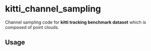 # kitti_channel_sampling

Channel sampling code for **kitti tracking benchmark dataset** which is composed of point clouds.

## Usage


<!-- [[Paper]](paper_address) -->

<!-- ## Overview
`RSMix` generates the virtual sample from each part of the two point cloud samples by mixing them without shape distortion. It effectively generalize the deep neural network model and achieve remarkable performance for shape classification. -->

<!-- <img src='./rsmix_pipeline.png' width=800> -->
<!-- 
## Implementation

### RSMix on PointNet++

* [RSMix-PointNet++(TensorFlow)](./pointnet2_rsmix)

### RSMix on DGCNN

* [RSMix-DGCNN(PyTorch)](./dgcnn_rsmix)


## License

MIT License


## Acknowledgement
The structure of this codebase is borrowed from 
[PointNet++](https://github.com/charlesq34/pointnet2/) and [DGCNN-PyTorch](https://github.com/WangYueFt/dgcnn/tree/master/pytorch).


### Citation
If you find our work useful in your research, please consider citing:

        Our_citation -->
